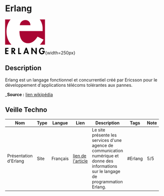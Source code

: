# Erlang

![Erlang](image-4.png){width=250px}

## Description
Erlang est un langage fonctionnel et concurrentiel créé par Ericsson pour le développement d'applications télécoms tolérantes aux pannes.

_**Source :** [lien wikipédia](https://fr.wikipedia.org/wiki/Erlang_(langage))

## Veille Techno
Nom  | Type  | Langue | Lien | Description | Tags | Note
------|-------|--------|------|-------------|------|------
Présentation d'Erlang | Site | Français | [lien de l'article](https://www.50a.fr/0/erlang) | Le site présente les services d'une agence de communication numérique et donne des informations sur le langage de programmation Erlang. |#Erlang | 5/5
